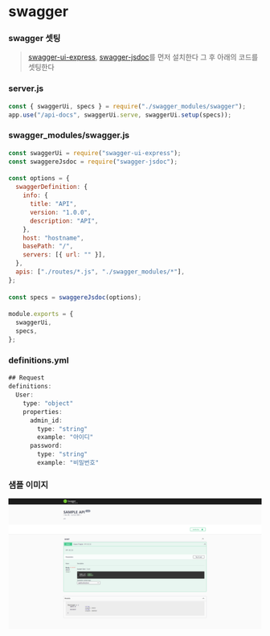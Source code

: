 # swagger

### swagger 셋팅

> [swagger-ui-express](https://github.com/tjrehdrms123/Node-Express-Study/blob/main/swagger/readme-swaggerUi.md), [swagger-jsdoc](https://github.com/tjrehdrms123/Node-Express-Study/blob/main/swagger/readme-swagger-jsdoc.md)를 먼저 설치한다 그 후 아래의 코드를 셋팅한다

### server.js

```js
const { swaggerUi, specs } = require("./swagger_modules/swagger");
app.use("/api-docs", swaggerUi.serve, swaggerUi.setup(specs));
```

### swagger_modules/swagger.js

```js
const swaggerUi = require("swagger-ui-express");
const swaggereJsdoc = require("swagger-jsdoc");

const options = {
  swaggerDefinition: {
    info: {
      title: "API",
      version: "1.0.0",
      description: "API",
    },
    host: "hostname",
    basePath: "/",
    servers: [{ url: "" }],
  },
  apis: ["./routes/*.js", "./swagger_modules/*"],
};

const specs = swaggereJsdoc(options);

module.exports = {
  swaggerUi,
  specs,
};
```

### definitions.yml

```js
## Request
definitions:
  User:
    type: "object"
    properties:
      admin_id:
        type: "string"
        example: "아이디"
      password:
        type: "string"
        example: "비밀번호"
```

### 샘플 이미지
![swagger](../../images/NPM/swagger.png)